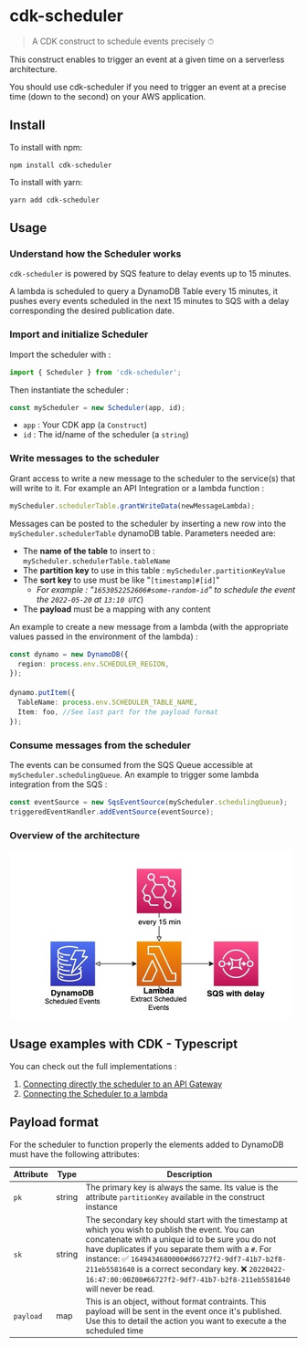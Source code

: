 # cdk-scheduler

> A CDK construct to schedule events precisely ⏱

This construct enables to trigger an event at a given time on a serverless architecture.

You should use cdk-scheduler if you need to trigger an event at a precise time (down to the second) on your AWS application.

## Install

To install with npm:

```
npm install cdk-scheduler
```

To install with yarn:

```
yarn add cdk-scheduler
```

## Usage

### Understand how the Scheduler works

`cdk-scheduler` is powered by SQS feature to delay events up to 15 minutes.

A lambda is scheduled to query a DynamoDB Table every 15 minutes, it pushes every events scheduled in the next 15 minutes to SQS with a delay corresponding the desired publication date.

### Import and initialize Scheduler

Import the scheduler with :

```ts
import { Scheduler } from 'cdk-scheduler';
```

Then instantiate the scheduler :

```ts
const myScheduler = new Scheduler(app, id);
```

- `app` : Your CDK app (a `Construct`)
- `id` : The id/name of the scheduler (a `string`)

### Write messages to the scheduler

Grant access to write a new message to the scheduler to the service(s) that will write to it. For example an API Integration or a lambda function :

```ts
myScheduler.schedulerTable.grantWriteData(newMessageLambda);
```

Messages can be posted to the scheduler by inserting a new row into the `myScheduler.schedulerTable` dynamoDB table. Parameters needed are:

- The **name of the table** to insert to : `myScheduler.schedulerTable.tableName`
- The **partition key** to use in this table : `myScheduler.partitionKeyValue`
- The **sort key** to use must be like "`[timestamp]#[id]`"
  - _For example : "`1653052252606#some-random-id`" to schedule the event the `2022-05-20` at `13:10 UTC`_)
- The **payload** must be a mapping with any content

An example to create a new message from a lambda (with the appropriate values passed in the environment of the lambda) :

```ts
const dynamo = new DynamoDB({
  region: process.env.SCHEDULER_REGION,
});

dynamo.putItem({
  TableName: process.env.SCHEDULER_TABLE_NAME,
  Item: foo, //See last part for the payload format
});
```

### Consume messages from the scheduler

The events can be consumed from the SQS Queue accessible at `myScheduler.schedulingQueue`.
An example to trigger some lambda integration from the SQS :

```ts
const eventSource = new SqsEventSource(myScheduler.schedulingQueue);
triggeredEventHandler.addEventSource(eventSource);
```

### Overview of the architecture

![architecture: dynamoDB with scheduled event / lambda scheduled every 15 minutes / publishes to SQS with delay](./docs/images/Architecture%20Scheduler.jpg)

## Usage examples with CDK - Typescript

You can check out the full implementations :

1. [Connecting directly the scheduler to an API Gateway](./demo/apiGatewayIntegration/)
2. [Connecting the Scheduler to a lambda](./demo/lambdaIntegration/)

## Payload format

For the scheduler to function properly the elements added to DynamoDB must have the following attributes:

| Attribute | Type   | Description                                                                                                                                                                                                                                                                                                                                                                                  |
| --------- | ------ | -------------------------------------------------------------------------------------------------------------------------------------------------------------------------------------------------------------------------------------------------------------------------------------------------------------------------------------------------------------------------------------------- |
| `pk`      | string | The primary key is always the same. Its value is the attribute `partitionKey` available in the construct instance                                                                                                                                                                                                                                                                            |
| `sk`      | string | The secondary key should start with the timestamp at which you wish to publish the event. You can concatenate with a unique id to be sure you do not have duplicates if you separate them with a `#`. For instance: ✅ `1649434680000#d66727f2-9df7-41b7-b2f8-211eb5581640` is a correct secondary key. ❌ `20220422-16:47:00:00Z00#66727f2-9df7-41b7-b2f8-211eb5581640` will never be read. |
| `payload` | map    | This is an object, without format contraints. This payload will be sent in the event once it's published. Use this to detail the action you want to execute a the scheduled time                                                                                                                                                                                                               |
